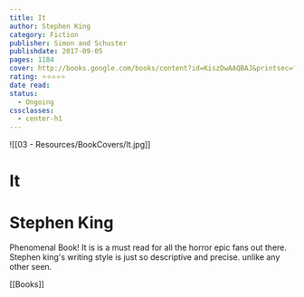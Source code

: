 ```yaml
---
title: It
author: Stephen King
category: Fiction
publisher: Simon and Schuster
publishdate: 2017-09-05
pages: 1184
cover: http://books.google.com/books/content?id=KiszDwAAQBAJ&printsec=frontcover&img=1&zoom=1&edge=curl&source=gbs_api
rating: ⭐⭐⭐⭐⭐
date read: 
status:
  - Ongoing
cssclasses:
  - center-h1
---
```

![[03 - Resources/BookCovers/It.jpg]]
# It
# Stephen King


Phenomenal Book! It is is a must read for all the horror epic fans out there. Stephen king's writing style is just so descriptive and precise. unlike any other seen.




[[Books]]